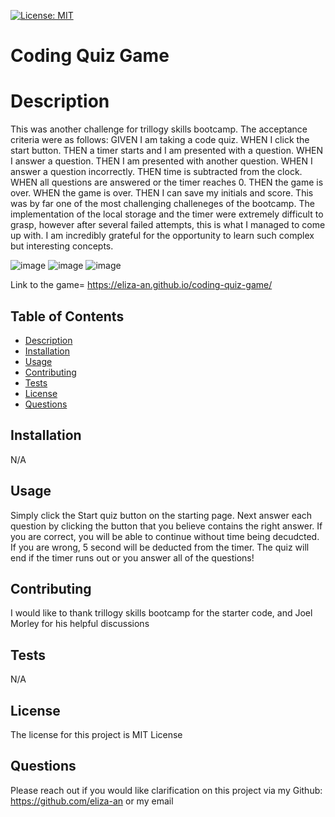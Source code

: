 
[![License: MIT](https://img.shields.io/badge/License-MIT-yellow.svg)](https://opensource.org/licenses/MIT)
  # Coding Quiz Game

  # Description
  This was another challenge for trillogy skills bootcamp. The acceptance criteria were as follows:   GIVEN I am taking a code quiz. WHEN I click the start button. THEN a timer starts and I am presented with a question. WHEN I answer a question. THEN I am presented with another question. WHEN I answer a question incorrectly. THEN time is subtracted from the clock. WHEN all questions are answered or the timer reaches 0. THEN the game is over. WHEN the game is over. THEN I can save my initials and score. This was by far one of the most challenging challeneges of the bootcamp. The implementation of the local storage and the timer were extremely difficult to grasp, however after several failed attempts, this is what I managed to come up with. I am incredibly grateful for the opportunity to learn such complex but interesting concepts.

![image](https://user-images.githubusercontent.com/118762745/223554148-e5f4f6b6-b4e3-4ad3-b9d6-282668c7d579.png)
![image](https://user-images.githubusercontent.com/118762745/223554204-25280810-794c-4fd0-ac3f-913ba266e946.png)
![image](https://user-images.githubusercontent.com/118762745/223554605-fae56773-1f9d-46d1-9d6e-41fe9901c38b.png)



Link to the game= https://eliza-an.github.io/coding-quiz-game/ 
  ## Table of Contents

  * [Description](#Description)
  * [Installation](#Installation)
  * [Usage](#Usage)
  * [Contributing](#Contributions)
  * [Tests](#Tests)
  * [License](#License)
  * [Questions](#Questions)

  ## Installation

  N/A


  ## Usage

  Simply click the Start quiz button on the starting page. Next answer each question by clicking the button that you believe contains the right answer. If you are correct, you will be able to continue without time being decudcted. If you are wrong, 5 second will be deducted from the timer. The quiz will end if the timer runs out or you answer all of the questions!


  ## Contributing
  I would like to thank trillogy skills bootcamp for the starter code, and Joel Morley for his helpful discussions


  ## Tests

  N/A


  ## License

  The license for this project is MIT License

  ## Questions
  Please reach out if you would like clarification on this project via my Github: https://github.com/eliza-an
  or my email 
  
